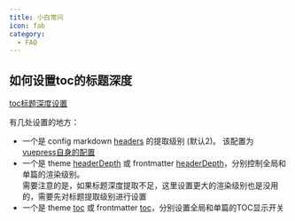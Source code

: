 ```yaml
---
title: 小白常问
icon: fab
category:
  - FAQ
---
```


## 如何设置toc的标题深度

[toc标题深度设置](/guide/layout/page.html#标题列表)

有几处设置的地方：

- 一个是 config markdown [headers](/guide/layout/page.html#标题列表) 的提取级别 (默认2)。
  该配置为 [vuepress自身的配置](https://vuejs.press/zh/reference/config.html#markdown-headers)
- 一个是 theme [headerDepth](/config/frontmatter/layout.html#headerdepth) 或 frontmatter [headerDepth](/config/frontmatter/layout.html#headerdepth)，分别控制全局和单篇的渲染级别。<br>
  需要注意的是，如果标题深度提取不足，这里设置更大的渲染级别也是没用的，需要先对标题提取级别进行设置
- 一个是 theme [toc](/config/theme/layout.html#toc-heading) 或 frontmatter [toc](/config/frontmatter/layout.html#toc-heading)，分别设置全局和单篇的TOC显示开关
